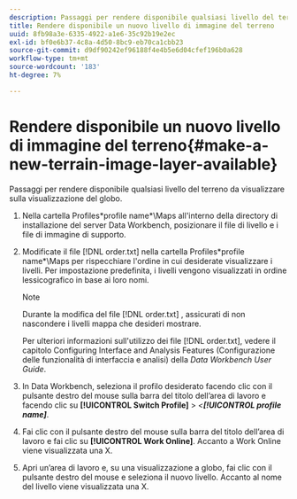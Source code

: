 ```yaml
---
description: Passaggi per rendere disponibile qualsiasi livello del terreno da visualizzare sulla visualizzazione del globo.
title: Rendere disponibile un nuovo livello di immagine del terreno
uuid: 8fb98a3e-6335-4922-a1e6-35c92b19e2ec
exl-id: bf0e6b37-4c8a-4d50-8bc9-eb70ca1cbb23
source-git-commit: d9df90242ef96188f4e4b5e6d04cfef196b0a628
workflow-type: tm+mt
source-wordcount: '183'
ht-degree: 7%

---
```


# Rendere disponibile un nuovo livello di immagine del terreno{#make-a-new-terrain-image-layer-available}

Passaggi per rendere disponibile qualsiasi livello del terreno da visualizzare sulla visualizzazione del globo.

1. Nella cartella Profiles\*profile name*\Maps all&#39;interno della directory di installazione del server Data Workbench, posizionare il file di livello e i file di immagine di supporto.
1. Modificate il file [!DNL order.txt] nella cartella Profiles\*profile name*\Maps per rispecchiare l&#39;ordine in cui desiderate visualizzare i livelli. Per impostazione predefinita, i livelli vengono visualizzati in ordine lessicografico in base ai loro nomi.

   >[!NOTE]
   >
   >Durante la modifica del file [!DNL order.txt] , assicurati di non nascondere i livelli mappa che desideri mostrare.

   Per ulteriori informazioni sull&#39;utilizzo dei file [!DNL order.txt], vedere il capitolo Configuring Interface and Analysis Features (Configurazione delle funzionalità di interfaccia e analisi) della *Data Workbench User Guide*.

1. In Data Workbench, seleziona il profilo desiderato facendo clic con il pulsante destro del mouse sulla barra del titolo dell’area di lavoro e facendo clic su **[!UICONTROL Switch Profile]** > *&lt;**[!UICONTROL profile name]***.
1. Fai clic con il pulsante destro del mouse sulla barra del titolo dell’area di lavoro e fai clic su **[!UICONTROL Work Online]**. Accanto a Work Online viene visualizzata una X.
1. Apri un’area di lavoro e, su una visualizzazione a globo, fai clic con il pulsante destro del mouse e seleziona il nuovo livello. Accanto al nome del livello viene visualizzata una X.
